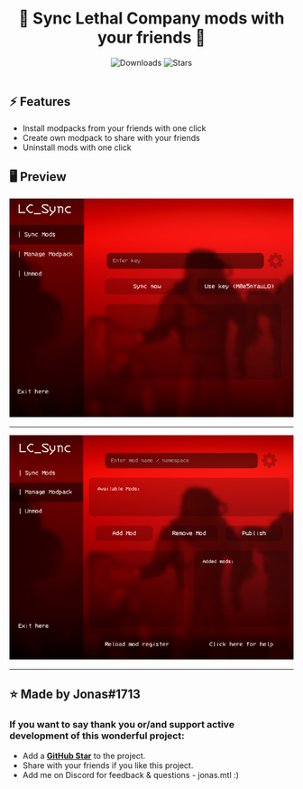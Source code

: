<div align="center">
  <h1>👾 Sync Lethal Company mods with your friends 👾</h1>
</div>


<div align="center">
  <img src="https://img.shields.io/github/downloads/jonas-mtl/LCSync/total?style=for-the-badge" alt="Downloads" />
  <img src="https://img.shields.io/github/stars/jonas-mtl/LCSync?style=for-the-badge" alt="Stars" />
</div>

<br/> 

## ⚡️ Features
- Install modpacks from your friends with one click
- Create own modpack to share with your friends
- Uninstall mods with one click
  
## 🖥 Preview
<img src="./LC-Sync/Images/Screenshots/screen-1.png" alt="Screenshot" />
<hr/>
<img src="./LC-Sync/Images/Screenshots/screen-2.png" alt="Screenshot" />

---

## ⭐️ Made by Jonas#1713

### If you want to say **thank you** or/and support active development of this wonderful project:

- Add a **[GitHub Star](https://github.com/jonas-mtl/LCSync/)** to the project.
- Share with your friends if you like this project.
- Add me on Discord for feedback & questions - jonas.mtl :)
